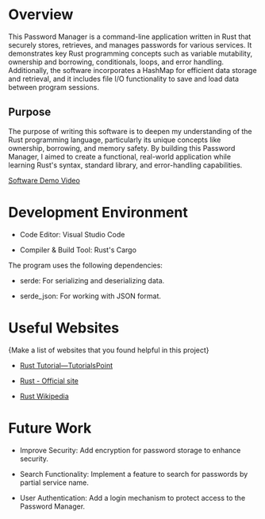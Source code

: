 # Overview

This Password Manager is a command-line application written in Rust that securely stores, retrieves, and manages passwords for various services. It demonstrates key Rust programming concepts such as variable mutability, ownership and borrowing, conditionals, loops, and error handling. Additionally, the software incorporates a HashMap for efficient data storage and retrieval, and it includes file I/O functionality to save and load data between program sessions.

## Purpose

The purpose of writing this software is to deepen my understanding of the Rust programming language, particularly its unique concepts like ownership, borrowing, and memory safety. By building this Password Manager, I aimed to create a functional, real-world application while learning Rust's syntax, standard library, and error-handling capabilities.


[Software Demo Video](https://youtu.be/fZZLZPMVE_Q)

# Development Environment

- Code Editor: Visual Studio Code

- Compiler & Build Tool: Rust's Cargo

The program uses the following dependencies:

- serde: For serializing and deserializing data.

- serde_json: For working with JSON format.

# Useful Websites

{Make a list of websites that you found helpful in this project}

- [Rust Tutorial—TutorialsPoint](https://www.tutorialspoint.com/rust/index.htm)
- [Rust - Official site](https://www.rust-lang.org)

- [Rust Wikipedia](https://en.wikipedia.org/wiki/Rust_(programming_language))
# Future Work

- Improve Security: Add encryption for password storage to enhance security. 

- Search Functionality: Implement a feature to search for passwords by partial service name.

- User Authentication: Add a login mechanism to protect access to the Password Manager.